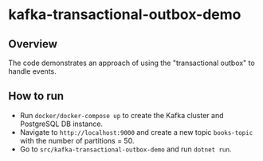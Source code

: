 # kafka-transactional-outbox-demo
## Overview
The code demonstrates an approach of using the "transactional outbox" to handle events.

## How to run
- Run `docker/docker-compose up` to create the Kafka cluster and PostgreSQL DB instance.
- Navigate to `http://localhost:9000` and create a new topic `books-topic` with the number of partitions = 50.
- Go to `src/kafka-transactional-outbox-demo` and run `dotnet run`.